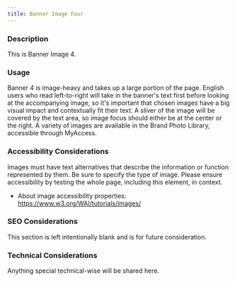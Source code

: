 ```yaml
---
title: Banner Image Four
---
```


### Description
This is Banner Image 4.

### Usage
Banner 4 is image-heavy and takes up a large portion of the page. English users who read left-to-right will take in the banner's text first before looking at the accompanying image, so it's important that chosen images have a big visual impact and contextually fit their text. A sliver of the image will be covered by the text area, so image focus should either be at the center or the right. A variety of images are available in the Brand Photo Library, accessible through MyAccess.

### Accessibility Considerations
Images must have text alternatives that describe the information or function represented by them. Be sure to specify the type of image. Please ensure accessibility by testing the whole page, including this element, in context.

* About image accessibility properties: https://www.w3.org/WAI/tutorials/images/

### SEO Considerations
This section is left intentionally blank and is for future consideration.

### Technical Considerations
Anything special technical-wise will be shared here.
